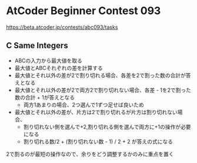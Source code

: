 # AtCoder Beginner Contest 093
https://beta.atcoder.jp/contests/abc093/tasks

## C Same Integers
* ABCの入力から最大値を取る
* 最大値とABCそれぞれの差を計算する
* 最大値とそれ以外の差が2で割り切れる場合、各差を2で割った数の合計が答えとなる
* 最大値とそれ以外の差が2で両方2で割り切れない場合、各差 - 1を2で割った数の合計 + 1が答えとなる
  * 両方1あまりの場合、2つ選んで1ずつ足せば良いため
* 最大値とそれ以外の差が、片方は2で割り切れるが片方は割り切れない場合、
  * 割り切れない側を選んで+2,割り切れる側を選んで両方に+1の操作が必要になる
  * 割り切れる数/2 + (割り切れない数 - 1) / 2 + 2 が答えの式になる

2で割るのが最短の操作なので、余りをどう調整するかのみに重点を置く
